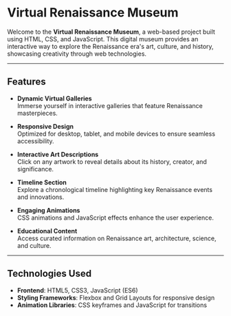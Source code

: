 # Virtual Renaissance Museum  

Welcome to the **Virtual Renaissance Museum**, a web-based project built using HTML, CSS, and JavaScript. This digital museum provides an interactive way to explore the Renaissance era's art, culture, and history, showcasing creativity through web technologies.  

---

## Features  
- **Dynamic Virtual Galleries**  
  Immerse yourself in interactive galleries that feature Renaissance masterpieces.  

- **Responsive Design**  
  Optimized for desktop, tablet, and mobile devices to ensure seamless accessibility.  

- **Interactive Art Descriptions**  
  Click on any artwork to reveal details about its history, creator, and significance.  

- **Timeline Section**  
  Explore a chronological timeline highlighting key Renaissance events and innovations.  

- **Engaging Animations**  
  CSS animations and JavaScript effects enhance the user experience.  

- **Educational Content**  
  Access curated information on Renaissance art, architecture, science, and culture.  

---

## Technologies Used  
- **Frontend**: HTML5, CSS3, JavaScript (ES6)  
- **Styling Frameworks**: Flexbox and Grid Layouts for responsive design  
- **Animation Libraries**: CSS keyframes and JavaScript for transitions  
